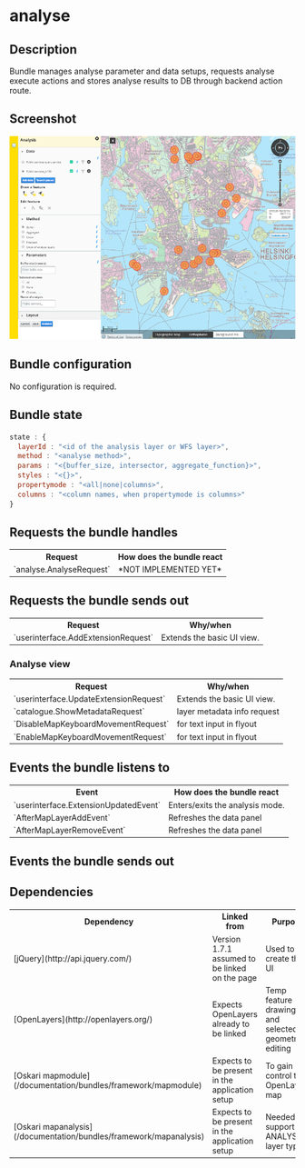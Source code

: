 # analyse

## Description

Bundle manages analyse parameter and data setups, requests analyse execute actions and stores analyse results to DB through backend action route.

## Screenshot

![screenshot](analyse.png)

## Bundle configuration

No configuration is required.

## Bundle state

```javascript
state : {
  layerId : "<id of the analysis layer or WFS layer>",
  method : "<analyse method>",
  params : "<{buffer_size, intersector, aggregate_function}>",
  styles : "<{}>",
  propertymode : "<all|none|columns>",
  columns : "<column names, when propertymode is columns>"
}
```

## Requests the bundle handles

<table class="table">
  <tr>
    <th>Request</th><th>How does the bundle react</th>
  </tr>
  <tr>
    <td>`analyse.AnalyseRequest`</td><td>*NOT IMPLEMENTED YET*</td>
  </tr>
</table>

## Requests the bundle sends out

<table class="table">
  <tr>
    <th>Request</th><th>Why/when</th>
  </tr>
  <tr>
    <td>`userinterface.AddExtensionRequest`</td><td>Extends the basic UI view.</td>
  </tr>
</table>

### Analyse view

<table class="table">
  <tr>
    <th>Request</th><th>Why/when</th>
  </tr>
  <tr>
    <td>`userinterface.UpdateExtensionRequest`</td><td>Extends the basic UI view.</td>
  </tr>
  <tr>
    <td>`catalogue.ShowMetadataRequest`</td><td>layer metadata info request</td>
  </tr>
  <tr>
    <td>`DisableMapKeyboardMovementRequest`</td><td>for text input in flyout</td>
  </tr>
  <tr>
    <td>`EnableMapKeyboardMovementRequest`</td><td>for text input in flyout</td>
  </tr>
</table>

## Events the bundle listens to

<table class="table">
  <tr>
    <th>Event</th><th>How does the bundle react</th>
  </tr>
  <tr>
    <td>`userinterface.ExtensionUpdatedEvent`</td>
    <td>Enters/exits the analysis mode.</td>
  </tr>
  <tr>
    <td>`AfterMapLayerAddEvent`</td>
    <td>Refreshes the data panel</td>
  </tr>
  <tr>
    <td>`AfterMapLayerRemoveEvent`</td>
    <td>Refreshes the data panel</td>
  </tr>
</table>



## Events the bundle sends out 

## Dependencies

<table class="table">
  <tr>
    <th>Dependency</th><th>Linked from</th><th>Purpose</th>
  </tr>
  <tr>
    <td> [jQuery](http://api.jquery.com/) </td>
    <td> Version 1.7.1 assumed to be linked on the page</td>
    <td> Used to create the UI</td>
  </tr>
  <tr>
    <td> [OpenLayers](http://openlayers.org/) </td>
    <td> Expects OpenLayers already to be linked </td>
    <td> Temp feature drawing and selected geometry editing</td>
  </tr>
  <tr>
    <td> [Oskari mapmodule](/documentation/bundles/framework/mapmodule)</td>
    <td> Expects to be present in the application setup </td>
    <td> To gain control to OpenLayers map</td>
  </tr>
  <tr>
    <td> [Oskari mapanalysis](/documentation/bundles/framework/mapanalysis)</td>
    <td> Expects to be present in the application setup</td>
    <td> Needed to support the ANALYSIS layer type.</td>
  </tr>
</table>
